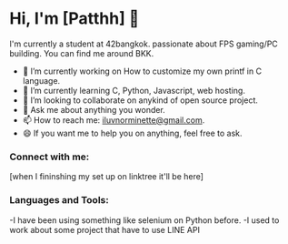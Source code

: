 # Hi, I'm [Patthh] 👋

I'm currently a student at 42bangkok. passionate about FPS gaming/PC building. You can find me around BKK.

- 🔭 I’m currently working on How to customize my own printf in C language.
- 🌱 I’m currently learning C, Python, Javascript, web hosting.
- 👯 I’m looking to collaborate on anykind of open source project.
- 💬 Ask me about anything you wonder.
- 📫 How to reach me: iluvnorminette@gmail.com.
- 😄 If you want me to help you on anything, feel free to ask.

### Connect with me:

[when I fininshing my set up on linktree it'll be here]

### Languages and Tools:

-I have been using something like selenium on Python before.
-I used to work about some project that have to use LINE API
